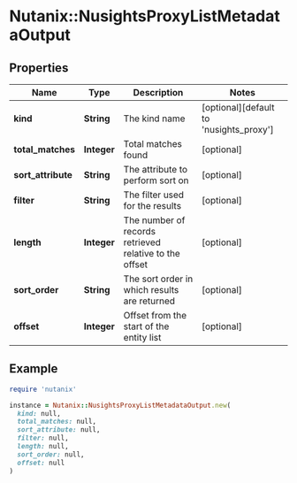 # Nutanix::NusightsProxyListMetadataOutput

## Properties

| Name | Type | Description | Notes |
| ---- | ---- | ----------- | ----- |
| **kind** | **String** | The kind name | [optional][default to &#39;nusights_proxy&#39;] |
| **total_matches** | **Integer** | Total matches found | [optional] |
| **sort_attribute** | **String** | The attribute to perform sort on | [optional] |
| **filter** | **String** | The filter used for the results | [optional] |
| **length** | **Integer** | The number of records retrieved relative to the offset | [optional] |
| **sort_order** | **String** | The sort order in which results are returned | [optional] |
| **offset** | **Integer** | Offset from the start of the entity list | [optional] |

## Example

```ruby
require 'nutanix'

instance = Nutanix::NusightsProxyListMetadataOutput.new(
  kind: null,
  total_matches: null,
  sort_attribute: null,
  filter: null,
  length: null,
  sort_order: null,
  offset: null
)
```

